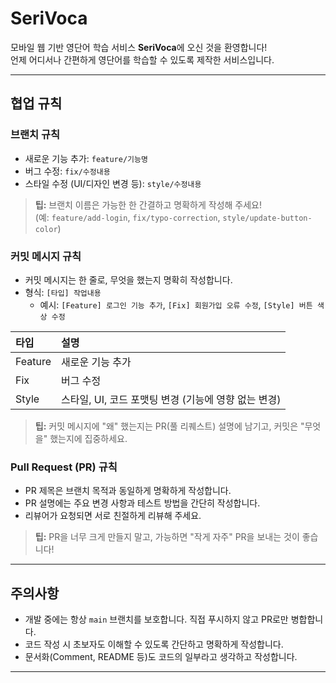 # SeriVoca

모바일 웹 기반 영단어 학습 서비스 **SeriVoca**에 오신 것을 환영합니다!  
언제 어디서나 간편하게 영단어를 학습할 수 있도록 제작한 서비스입니다.

---

## 협업 규칙

### 브랜치 규칙
- 새로운 기능 추가: `feature/기능명`
- 버그 수정: `fix/수정내용`
- 스타일 수정 (UI/디자인 변경 등): `style/수정내용`

> **팁:** 브랜치 이름은 가능한 한 간결하고 명확하게 작성해 주세요!  
> (예: `feature/add-login`, `fix/typo-correction`, `style/update-button-color`)

### 커밋 메시지 규칙
- 커밋 메시지는 한 줄로, 무엇을 했는지 명확히 작성합니다.
- 형식: `[타입] 작업내용`
  - 예시: `[Feature] 로그인 기능 추가`, `[Fix] 회원가입 오류 수정`, `[Style] 버튼 색상 수정`

| 타입    | 설명                  |
|:--------|:---------------------|
| Feature | 새로운 기능 추가        |
| Fix     | 버그 수정              |
| Style   | 스타일, UI, 코드 포맷팅 변경 (기능에 영향 없는 변경) |

> **팁:** 커밋 메시지에 "왜" 했는지는 PR(풀 리퀘스트) 설명에 남기고, 커밋은 "무엇을" 했는지에 집중하세요.

### Pull Request (PR) 규칙
- PR 제목은 브랜치 목적과 동일하게 명확하게 작성합니다.
- PR 설명에는 주요 변경 사항과 테스트 방법을 간단히 작성합니다.
- 리뷰어가 요청되면 서로 친절하게 리뷰해 주세요.

> **팁:** PR을 너무 크게 만들지 말고, 가능하면 "작게 자주" PR을 보내는 것이 좋습니다!

---

## 주의사항
- 개발 중에는 항상 `main` 브랜치를 보호합니다. 직접 푸시하지 않고 PR로만 병합합니다.
- 코드 작성 시 초보자도 이해할 수 있도록 간단하고 명확하게 작성합니다.
- 문서화(Comment, README 등)도 코드의 일부라고 생각하고 작성합니다.

---

